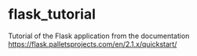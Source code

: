 # flask_tutorial
Tutorial of the Flask application from the documentation https://flask.palletsprojects.com/en/2.1.x/quickstart/
